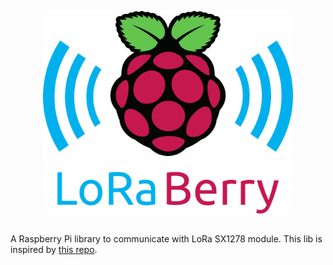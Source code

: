 <p align="center">
<img width="400" alt="LoraBerry logo" src="doc/logo/loraberry_logo.png"/>
</p>

## 

A Raspberry Pi library to communicate with LoRa SX1278 module.
This lib is inspired by [this repo](https://github.com/Bob0505/E32-TTL-100).
